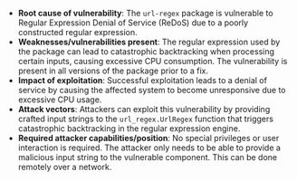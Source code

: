 - **Root cause of vulnerability**: The `url-regex` package is vulnerable to Regular Expression Denial of Service (ReDoS) due to a poorly constructed regular expression.
- **Weaknesses/vulnerabilities present**: The regular expression used by the package can lead to catastrophic backtracking when processing certain inputs, causing excessive CPU consumption. The vulnerability is present in all versions of the package prior to a fix.
- **Impact of exploitation**: Successful exploitation leads to a denial of service by causing the affected system to become unresponsive due to excessive CPU usage.
- **Attack vectors**: Attackers can exploit this vulnerability by providing crafted input strings to the `url_regex.UrlRegex` function that triggers catastrophic backtracking in the regular expression engine.
- **Required attacker capabilities/position**: No special privileges or user interaction is required. The attacker only needs to be able to provide a malicious input string to the vulnerable component. This can be done remotely over a network.